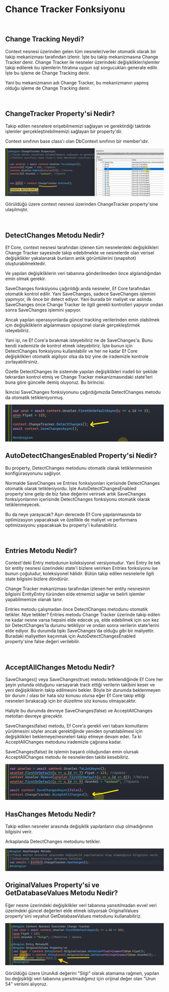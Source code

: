 # Chance Tracker Fonksiyonu

<br>

## Change Tracking Neydi?
<p>
Context nesnesi üzerinden gelen tüm nesneler/veriler otomatik olarak bir takip mekanizması tarafından izlenir. İşte bu takip mekanizmasına Change Tracker denir. Change Tracker ile nesneler üzerindeki değişiklikler/işlemler takip edilerek bu işlemlerin fıtratına uygun sql sorgucukları generate edilir. İşte bu işleme de Change Tracking denir.
</p>

<p>
Yani bu mekanizmanın adı Change Tracker, bu mekanizmanın yapmış olduğu işleme de Change Tracking denir.
</p>

<br>

## ChangeTracker Property'si Nedir?
<p>
Takip edilen nesnelere erişebilmemizi sağlayan ve gerektirdiği taktirde işlemler gerçekleştirebilmemizi sağlayan bir property'dir.
</p>
<p>
Context sınıfının base class'ı olan DbContext sınıfının bir member'ıdır.
</p>

<img src="../img/changeTracker.png">

<br>
<p>
Görüldüğü üzere context nesnesi üzerinden ChangeTracker property'sine ulaşılmıştır.
</p>

<br>

## DetectChanges Metodu Nedir?
<p>
Ef Core, context nesnesi tarafından izlenen tüm nesnelerdeki değişiklikleri Change Tracker sayesinde takip edebilmekte ve nesnelerde olan verisel değişiklikler yakalanarak bunların anlık görüntülerini (snapshot) oluşturabilmektedir.
</p>

<p>
Ve yapılan değişikliklerin veri tabanına gönderilmeden önce algılandığından emin olmak gerekir.
</p>

<p>
SaveChanges fonksiyonu çağırıldığı anda nesneler, Ef Core tarafından otomatik kontrol edilir. Yani SaveChanges, sadece SaveChanges işlemini yapmıyor, ilk önce bir detect ediyor. Yani burada bir maliyet var aslında. SaveChanges önce Change Tracker ile ilgili gerekli kontrolleri yapıyor ondan sonra SaveChanges işlemini yapıyor.  
</p>

<p>
Ancak yapılan operasyonlarda güncel tracking verilerinden emin olabilmek için değişikliklerin algılanmasını opsiyonel olarak gerçekleştirmek isteyebiliriz.
</p>

<p>
Yani işi, ne Ef Core'a bırakmak isteyebiliriz ne de SaveChanges'a. Bunu kendi irademizle de kontrol etmek isteyebiliriz. İşte bunun için DetectChanges fonksiyonu kullanılabilir ve her ne kadar Ef Core değişiklikleri otomatik algılıyor olsa da biz yine de irademizle kontrole zorlayabilirsiniz.
</p>

<p>
Özetle DetectChanges ile sistemde yapılan değişiklikleri iradeli bir şekilde tekrardan kontrol etmiş ve Change Tracker mekanizmasındaki state'leri buna göre güncelle demiş oluyoruz. Bu birincisi.
</p>

<p>
İkincisi SaveChanges fonksiyonunu çağırdığımızda DetectChanges metodu da otomatik tetikleniyormuş.
</p>

<img src="../img/detectChanges.png">

<br>

## AutoDetectChangesEnabled Property'si Nedir?

<p>
Bu property, DetectChanges metodunu otomatik olarak tetiklenmesinin konfigürasyonunu sağlıyor. 
</p>

<p>
Normalde SaveChanges ve Entries fonksiyonları içerisinde DetectChanges otomatik olarak tetikleniyordu. İşte AutoDetectChangesEnabled property'sine gelip de biz false değerini verirsek artık SaveChanges fonksiyonlarının içerisinde DetectChanges fonksiyonu otomatik olarak tetiklenmeyecek.
</p>

<p>
Bu da neye yarayacak? Aşırı derecede Ef Core yapılanmasında bir optimizasyon yapacaksak ve özellikle de maliyet ve performans optimizasyonu yapacaksak bu property'i kullanabiliriz.  
</p>

<br>

## Entries Metodu Nedir?

<p>
Context'deki Entry metodunun koleksiyonel versiyonudur. Yani Entry ile tek bir entity nesnesi üzerindeki state'i bizlere verirken Entries fonksiyonu ise bunun çoğuludur, koleksiyonel hâlidir. Bütün takip edilen nesnelerle ilgili state bilgisini bizlere döndürür.
</p>

<p>
Change Tracker mekanizması tarafından izlenen her entity nesnesinin bilgisini EntityEntry türünden elde etmemizi sağlar ve belirli işlemler yapabilmemize olanak tanır. 
</p>

<p>
Entries metodu çalışmadan önce DetectChanges metodunu otomatik tetikler. Niye tetikler? Entries metodu Change Tracker üzerinde takip edilen ne kadar nesne varsa hepsini elde edecek ya, elde edebilmek için son kez bir DetectChanges'la durumu tetikliyor ve ondan sonra verilerin state'lerini elde ediyor. Bu durumda tıpkı SaveChanges'da olduğu gibi bir maliyettir. Buradaki maliyetten kaçınmak için AutoDetectChangesEnabled property'sine false değeri verilebilir.  
</p>

<br>

## AcceptAllChanges Metodu Nedir?
<p>
SaveChanges() veya SaveChanges(true) metodu tetiklendiğinde Ef Core her şeyin yolunda olduğunu varsayarak track ettiği verilerin takibini keser ve yeni değişikliklerin takip edilmesini bekler. Böyle bir durumda beklenmeyen bir durum / olası bir hata söz konusu olursa eğer Ef Core takip ettiği nesneleri bırakacağı için bir düzeltme söz konusu olmayacaktır.
</p>

<p>
Haliyle bu durumda devreye SaveChanges(false) ve AcceptAllChanges metotları devreye girecektir.
</p>

<p>
SaveChanges(false) metodu, Ef Core'a gerekli veri tabanı komutlarını yürütmesini söyler ancak gerektiğinde yeniden oynatılabilmesi için değişiklikleri beklemeye/nesneleri takip etmeye devam eder. Ta ki AcceptAllChanges metodunu irademizle çağırana kadar.
</p>

<p>
SaveChanges(false) ile işlemin başarılı olduğundan emin olursak AcceptAllChanges metodu ile nesnelerden takibi kesebiliriz.
</p>

<img src="../img/acceptAllChanges.png">

<br>

## HasChanges Metodu Nedir?
<p>
Takip edilen nesneler arasında değişiklik yapılanların olup olmadığınının bilgisini verir.
</p>

<p>
Arkaplanda DetectChanges metodunu tetikler.
</p>

<img src="../img/hasChanges.png">

<br>

## OriginalValues Property'si ve GetDatabaseValues Metodu Nedir? 
<p>
Eğer nesne üzerindeki değişiklikler veri tabanına yansıtılmadan evvel veri üzerindeki güncel değerleri elde etmek istiyorsak OriginalValues property'sini veyahut GetDatabaseValues metodunu kullanabiliriz.
</p>

<img src="../img/originalValues.png">

<br>

<p>
Görüldüğü üzere UrunAdi değerini "Silgi" olarak atamama rağmen, yapılan bu değişikliği veri tabanına yansıtmadığımız için orijinal değer olan "Urun 54" verisini alıyoruz.
</p>



